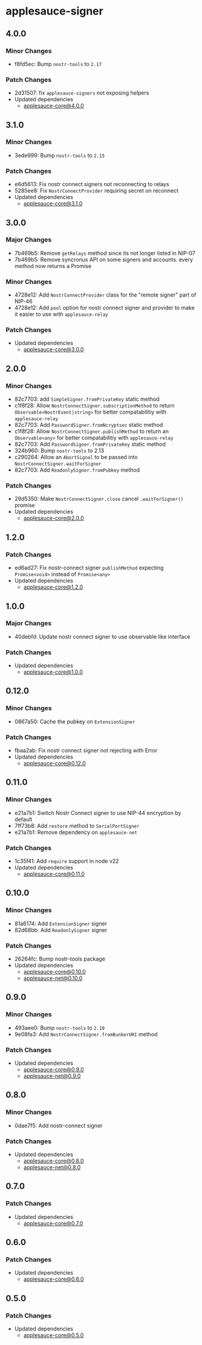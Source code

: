 # applesauce-signer

## 4.0.0

### Minor Changes

- f8fd5ec: Bump `nostr-tools` to `2.17`

### Patch Changes

- 2d31507: fix `applesauce-signers` not exposing helpers
- Updated dependencies
  - applesauce-core@4.0.0

## 3.1.0

### Minor Changes

- 3ede999: Bump `nostr-tools` to `2.15`

### Patch Changes

- e6d5613: Fix nostr connect signers not reconnecting to relays
- 5285ee8: Fix `NostrConnectProvider` requiring secret on reconnect
- Updated dependencies
  - applesauce-core@3.1.0

## 3.0.0

### Major Changes

- 7b469b5: Remove `getRelays` method since its not longer listed in NIP-07
- 7b469b5: Remove syncronus API on some signers and accounts. every method now returns a Promise

### Minor Changes

- 4728e12: Add `NostrConnectProvider` class for the "remote signer" part of NIP-46
- 4728e12: Add `pool` option for nostr connect signer and provider to make it easier to use with `applesauce-relay`

### Patch Changes

- Updated dependencies
  - applesauce-core@3.0.0

## 2.0.0

### Minor Changes

- 82c7703: add `SimpleSigner.fromPrivateKey` static method
- c1f8f28: Allow `NostrConnectSigner.subscriptionMethod` to return `Observable<NostrEvent|string>` for better compatabilitiy with `applesauce-relay`
- 82c7703: Add `PasswordSigner.fromNcryptsec` static method
- c1f8f28: Allow `NostrConnectSigner.publishMethod` to return an `Observable<any>` for better compatabilitiy with `applesauce-relay`
- 82c7703: Add `PasswordSigner.fromPrivateKey` static method
- 324b960: Bump `nostr-tools` to 2.13
- c290264: Allow an `AbortSignal` to be passed into `NostrConnectSigner.waitForSigner`
- 82c7703: Add `ReadonlySigner.fromPubkey` method

### Patch Changes

- 29d5350: Make `NostrConnectSigner.close` cancel `.waitForSigner()` promise
- Updated dependencies
  - applesauce-core@2.0.0

## 1.2.0

### Patch Changes

- ed6ad27: Fix nostr-connect signer `publishMethod` expecting `Promise<void>` instead of `Promise<any>`
- Updated dependencies
  - applesauce-core@1.2.0

## 1.0.0

### Major Changes

- 40debfd: Update nostr connect signer to use observable like interface

### Patch Changes

- Updated dependencies
  - applesauce-core@1.0.0

## 0.12.0

### Minor Changes

- 0867a50: Cache the pubkey on `ExtensionSigner`

### Patch Changes

- fbaa2ab: Fix nostr connect signer not rejecting with Error
- Updated dependencies
  - applesauce-core@0.12.0

## 0.11.0

### Minor Changes

- e21a7b1: Switch Nostr Connect signer to use NIP-44 encryption by default
- 7ff73b8: Add `restore` method to `SerialPortSigner`
- e21a7b1: Remove dependency on `applesauce-net`

### Patch Changes

- 1c35f41: Add `require` support in node v22
- Updated dependencies
  - applesauce-core@0.11.0

## 0.10.0

### Minor Changes

- 81a6174: Add `ExtensionSigner` signer
- 82d68bb: Add `ReadonlySigner` signer

### Patch Changes

- 26264fc: Bump nostr-tools package
- Updated dependencies
  - applesauce-core@0.10.0
  - applesauce-net@0.10.0

## 0.9.0

### Minor Changes

- 493aee0: Bump `nostr-tools` to `2.10`
- 9e08fa3: Add `NostrConnectSigner.fromBunkerURI` method

### Patch Changes

- Updated dependencies
  - applesauce-core@0.9.0
  - applesauce-net@0.9.0

## 0.8.0

### Minor Changes

- 0dae7f5: Add nostr-connect signer

### Patch Changes

- Updated dependencies
  - applesauce-core@0.8.0
  - applesauce-net@0.8.0

## 0.7.0

### Patch Changes

- Updated dependencies
  - applesauce-core@0.7.0

## 0.6.0

### Patch Changes

- Updated dependencies
  - applesauce-core@0.6.0

## 0.5.0

### Patch Changes

- Updated dependencies
  - applesauce-core@0.5.0

